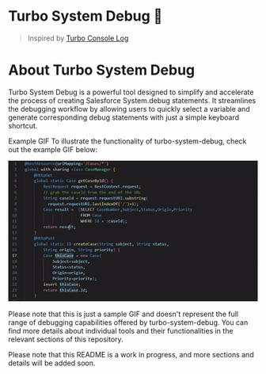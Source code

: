 # Turbo System Debug 🚀

> Inspired by <a href="https://github.com/Chakroun-Anas/turbo-console-log">Turbo Console Log</a> 

# About Turbo System Debug

Turbo System Debug is a powerful tool designed to simplify and accelerate the process of creating Salesforce System.debug statements. It streamlines the debugging workflow by allowing users to quickly select a variable and generate corresponding debug statements with just a simple keyboard shortcut.

Example GIF
To illustrate the functionality of turbo-system-debug, check out the example GIF below:

![Example GIF](./example/exampleTSD.gif)

Please note that this is just a sample GIF and doesn't represent the full range of debugging capabilities offered by turbo-system-debug. You can find more details about individual tools and their functionalities in the relevant sections of this repository.

Please note that this README is a work in progress, and more sections and details will be added soon.
